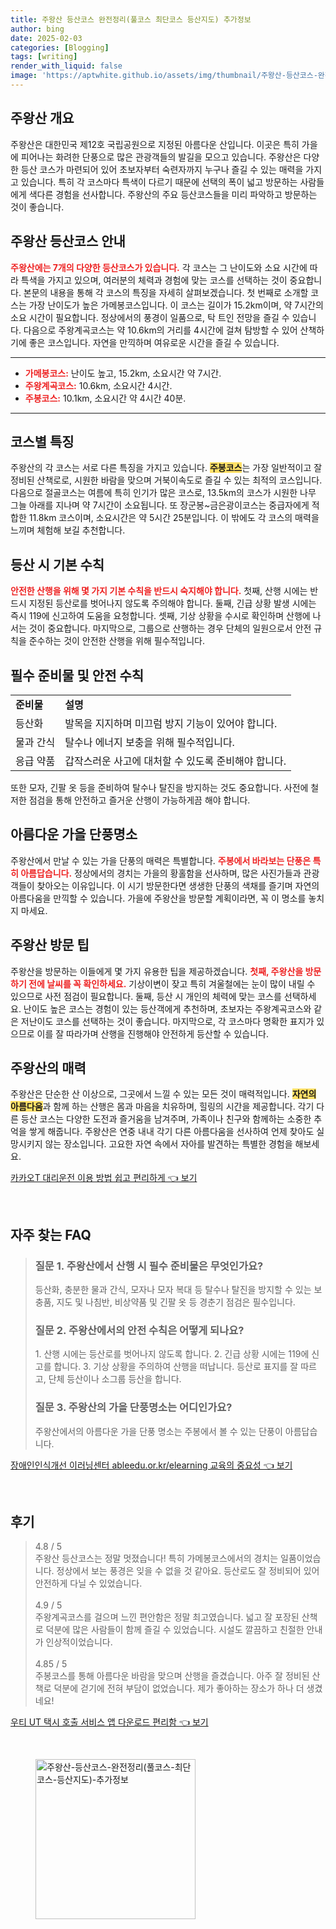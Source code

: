 ```yaml
---
title: 주왕산 등산코스 완전정리(풀코스 최단코스 등산지도) 추가정보
author: bing
date: 2025-02-03
categories: [Blogging]
tags: [writing]
render_with_liquid: false
image: 'https://aptwhite.github.io/assets/img/thumbnail/주왕산-등산코스-완전정리(풀코스-최단코스-등산지도)-추가정보.webp'
---
```



<h2 id='주왕산 개요'>주왕산 개요</h2>

<p>주왕산은 대한민국 제12호 국립공원으로 지정된 아름다운 산입니다. 이곳은 특히 가을에 피어나는 화려한 단풍으로 많은 관광객들의 발길을 모으고 있습니다. 주왕산은 다양한 등산 코스가 마련되어 있어 초보자부터 숙련자까지 누구나 즐길 수 있는 매력을 가지고 있습니다. 특히 각 코스마다 특색이 다르기 때문에 선택의 폭이 넓고 방문하는 사람들에게 색다른 경험을 선사합니다. 주왕산의 주요 등산코스들을 미리 파악하고 방문하는 것이 좋습니다.</p>

<h2 id='주왕산 등산코스 안내'>주왕산 등산코스 안내</h2>

<p><b><span style="color: #ee2323;">주왕산에는 7개의 다양한 등산코스가 있습니다.</span></b> 각 코스는 그 난이도와 소요 시간에 따라 특색을 가지고 있으며, 여러분의 체력과 경험에 맞는 코스를 선택하는 것이 중요합니다. 본문의 내용을 통해 각 코스의 특징을 자세히 살펴보겠습니다. 첫 번째로 소개할 코스는 가장 난이도가 높은 가메봉코스입니다. 이 코스는 길이가 15.2km이며, 약 7시간의 소요 시간이 필요합니다. 정상에서의 풍경이 일품으로, 탁 트인 전망을 즐길 수 있습니다. 다음으로 주왕계곡코스는 약 10.6km의 거리를 4시간에 걸쳐 탐방할 수 있어 산책하기에 좋은 코스입니다. 자연을 만끽하며 여유로운 시간을 즐길 수 있습니다.</p>

<hr />

<ul>
    <li><b><span style="color: #ee2323;">가메봉코스:</span></b> 난이도 높고, 15.2km, 소요시간 약 7시간.</li>
    <li><b><span style="color: #ee2323;">주왕계곡코스:</span></b> 10.6km, 소요시간 4시간.</li>
    <li><b><span style="color: #ee2323;">주봉코스:</span></b> 10.1km, 소요시간 약 4시간 40분.</li>
</ul>

<hr />

<h2 id='코스별 특징'>코스별 특징</h2>

<p>주왕산의 각 코스는 서로 다른 특징을 가지고 있습니다. <b><span style="background-color: #ffe066;">주봉코스</span></b>는 가장 일반적이고 잘 정비된 산책로로, 시원한 바람을 맞으며 거북이속도로 즐길 수 있는 최적의 코스입니다. 다음으로 절골코스는 여름에 특히 인기가 많은 코스로, 13.5km의 코스가 시원한 나무 그늘 아래를 지나며 약 7시간이 소요됩니다. 또 장군봉~금은광이코스는 중급자에게 적합한 11.8km 코스이며, 소요시간은 약 5시간 25분입니다. 이 밖에도 각 코스의 매력을 느끼며 체험해 보길 추천합니다.</p>

<h2 id='등산 시 기본 수칙'>등산 시 기본 수칙</h2>

<p><b><span style="color: #ee2323;">안전한 산행을 위해 몇 가지 기본 수칙을 반드시 숙지해야 합니다.</span></b> 첫째, 산행 시에는 반드시 지정된 등산로를 벗어나지 않도록 주의해야 합니다. 둘째, 긴급 상황 발생 시에는 즉시 119에 신고하여 도움을 요청합니다. 셋째, 기상 상황을 수시로 확인하며 산행에 나서는 것이 중요합니다. 마지막으로, 그룹으로 산행하는 경우 단체의 일원으로서 안전 규칙을 준수하는 것이 안전한 산행을 위해 필수적입니다.</p>

<h2 id='필수 준비물 및 안전 수칙'>필수 준비물 및 안전 수칙</h2>

<table>
    <tr>
        <td><b>준비물</b></td>
        <td><b>설명</b></td>
    </tr>
    <tr>
        <td>등산화</td>
        <td>발목을 지지하며 미끄럼 방지 기능이 있어야 합니다.</td>
    </tr>
    <tr>
        <td>물과 간식</td>
        <td>탈수나 에너지 보충을 위해 필수적입니다.</td>
    </tr>
    <tr>
        <td>응급 약품</td>
        <td>갑작스러운 사고에 대처할 수 있도록 준비해야 합니다.</td>
    </tr>
</table>

<p>또한 모자, 긴팔 옷 등을 준비하여 탈수나 탈진을 방지하는 것도 중요합니다. 사전에 철저한 점검을 통해 안전하고 즐거운 산행이 가능하게끔 해야 합니다.</p>

<h2 id='아름다운 가을 단풍명소'>아름다운 가을 단풍명소</h2>

<p>주왕산에서 만날 수 있는 가을 단풍의 매력은 특별합니다. <b><span style="color: #ee2323;">주봉에서 바라보는 단풍은 특히 아름답습니다.</span></b> 정상에서의 경치는 가을의 황홀함을 선사하며, 많은 사진가들과 관광객들이 찾아오는 이유입니다. 이 시기 방문한다면 생생한 단풍의 색채를 즐기며 자연의 아름다움을 만끽할 수 있습니다. 가을에 주왕산을 방문할 계획이라면, 꼭 이 명소를 놓치지 마세요.</p>

<h2 id='주왕산 방문 팁'>주왕산 방문 팁</h2>

<p>주왕산을 방문하는 이들에게 몇 가지 유용한 팁을 제공하겠습니다. <b><span style="color: #ee2323;">첫째, 주왕산을 방문하기 전에 날씨를 꼭 확인하세요.</span></b> 기상이변이 잦고 특히 겨울철에는 눈이 많이 내릴 수 있으므로 사전 점검이 필요합니다. 둘째, 등산 시 개인의 체력에 맞는 코스를 선택하세요. 난이도 높은 코스는 경험이 있는 등산객에게 추천하며, 초보자는 주왕계곡코스와 같은 저난이도 코스를 선택하는 것이 좋습니다. 마지막으로, 각 코스마다 명확한 표지가 있으므로 이를 잘 따라가며 산행을 진행해야 안전하게 등산할 수 있습니다.</p>

<h2 id='주왕산의 매력'>주왕산의 매력</h2>

<p>주왕산은 단순한 산 이상으로, 그곳에서 느낄 수 있는 모든 것이 매력적입니다. <b><span style="background-color: #ffe066;">자연의 아름다움</span></b>과 함께 하는 산행은 몸과 마음을 치유하며, 힐링의 시간을 제공합니다. 각기 다른 등산 코스는 다양한 도전과 즐거움을 남겨주며, 가족이나 친구와 함께하는 소중한 추억을 쌓게 해줍니다. 주왕산은 연중 내내 각기 다른 아름다움을 선사하여 언제 찾아도 실망시키지 않는 장소입니다. 고요한 자연 속에서 자아를 발견하는 특별한 경험을 해보세요.</p>


<p><a class="click-button" title="카카오T 대리운전 이용 방법 쉽고 편리하게" href="https://aptwhite.github.io/posts/%EC%B9%B4%EC%B9%B4%EC%98%A4T-%EB%8C%80%EB%A6%AC%EC%9A%B4%EC%A0%84-%EC%9D%B4%EC%9A%A9-%EB%B0%A9%EB%B2%95-%EC%89%BD%EA%B3%A0-%ED%8E%B8%EB%A6%AC%ED%95%98%EA%B2%8C/" rel="dofollow">카카오T 대리운전 이용 방법 쉽고 편리하게 👈 보기</a></p><br>
<h2 id='자주_찾는_FAQ'>자주 찾는 FAQ</h2>
<div itemscope="" itemtype="https://schema.org/FAQPage"> 
<blockquote> 
<div itemscope="" itemprop="mainEntity" itemtype="https://schema.org/Question"> 
<h3 itemprop="name">질문 1. 주왕산에서 산행 시 필수 준비물은 무엇인가요?</h3> 
<div itemscope="" itemprop="acceptedAnswer" itemtype="https://schema.org/Answer"> 
<span itemprop="text"> 
<p>등산화, 충분한 물과 간식, 모자나 모자 복대 등 탈수나 탈진을 방지할 수 있는 보충품, 지도 및 나침반, 비상약품 및 긴팔 옷 등 경춘기 점검은 필수입니다.</p> 
</span> 
</div> 
</div> 
<div itemscope="" itemprop="mainEntity" itemtype="https://schema.org/Question"> 
<h3 itemprop="name">질문 2. 주왕산에서의 안전 수칙은 어떻게 되나요?</h3> 
<div itemscope="" itemprop="acceptedAnswer" itemtype="https://schema.org/Answer"> 
<span itemprop="text"> 
<p>1. 산행 시에는 등산로를 벗어나지 않도록 합니다. 2. 긴급 상황 시에는 119에 신고를 합니다. 3. 기상 상황을 주의하여 산행을 떠납니다. 등산로 표지를 잘 따르고, 단체 등산이나 소그룹 등산을 합니다.</p> 
</span> 
</div> 
</div> 
<div itemscope="" itemprop="mainEntity" itemtype="https://schema.org/Question"> 
<h3 itemprop="name">질문 3. 주왕산의 가을 단풍명소는 어디인가요?</h3> 
<div itemscope="" itemprop="acceptedAnswer" itemtype="https://schema.org/Answer"> 
<span itemprop="text"> 
<p>주왕산에서의 아름다운 가을 단풍 명소는 주봉에서 볼 수 있는 단풍이 아름답습니다.</p> 
</span> 
</div> 
</div> 
</blockquote> 
</div>
<p><a class="click-button" title="장애인인식개선 이러닝센터 ableedu.or.kr/elearning 교육의 중요성" href="https://aptwhite.github.io/posts/%EC%9E%A5%EC%95%A0%EC%9D%B8%EC%9D%B8%EC%8B%9D%EA%B0%9C%EC%84%A0-%EC%9D%B4%EB%9F%AC%EB%8B%9D%EC%84%BC%ED%84%B0-ableedu.or.krelearning-%EA%B5%90%EC%9C%A1%EC%9D%98-%EC%A4%91%EC%9A%94%EC%84%B1/" rel="dofollow">장애인인식개선 이러닝센터 ableedu.or.kr/elearning 교육의 중요성 👈 보기</a></p><br>
<h2 id='후기'>후기</h2>
<div itemscope itemtype="https://schema.org/Product">
  <blockquote>
  <div itemprop="review" itemscope itemtype="https://schema.org/Review">
      <div itemprop="reviewRating" itemscope itemtype="https://schema.org/Rating"> <span itemprop="ratingValue">4.8</span> / <span itemprop="bestRating">5</span> </div>
      <span itemprop="reviewBody">주왕산 등산코스는 정말 멋졌습니다! 특히 가메봉코스에서의 경치는 일품이었습니다. 정상에서 보는 풍경은 잊을 수 없을 것 같아요. 등산로도 잘 정비되어 있어 안전하게 다닐 수 있었습니다.</span>
  </div>
  <br>
  <div itemprop="review" itemscope itemtype="https://schema.org/Review">
      <div itemprop="reviewRating" itemscope itemtype="https://schema.org/Rating"> <span itemprop="ratingValue">4.9</span> / <span itemprop="bestRating">5</span> </div>
      <span itemprop="reviewBody">주왕계곡코스를 걸으며 느낀 편안함은 정말 최고였습니다. 넓고 잘 포장된 산책로 덕분에 많은 사람들이 함께 즐길 수 있었습니다. 시설도 깔끔하고 친절한 안내가 인상적이었습니다.</span>
  </div>
  <br>
  <div itemprop="review" itemscope itemtype="https://schema.org/Review">
      <div itemprop="reviewRating" itemscope itemtype="https://schema.org/Rating"> <span itemprop="ratingValue">4.85</span> / <span itemprop="bestRating">5</span> </div>
      <span itemprop="reviewBody">주봉코스를 통해 아름다운 바람을 맞으며 산행을 즐겼습니다. 아주 잘 정비된 산책로 덕분에 걷기에 전혀 부담이 없었습니다. 제가 좋아하는 장소가 하나 더 생겼네요!</span>
  </div>
  </blockquote>
</div>
<p><a class="click-button" title="우티 UT 택시 호출 서비스 앱 다운로드 편리함" href="https://aptwhite.github.io/posts/%EC%9A%B0%ED%8B%B0-UT-%ED%83%9D%EC%8B%9C-%ED%98%B8%EC%B6%9C-%EC%84%9C%EB%B9%84%EC%8A%A4-%EC%95%B1-%EB%8B%A4%EC%9A%B4%EB%A1%9C%EB%93%9C-%ED%8E%B8%EB%A6%AC%ED%95%A8/" rel="dofollow">우티 UT 택시 호출 서비스 앱 다운로드 편리함 👈 보기</a></p><br>
<figure class="image"><img src="https://aptwhite.github.io/assets/img/thumbnail/주왕산-등산코스-완전정리(풀코스-최단코스-등산지도)-추가정보.webp" alt="주왕산-등산코스-완전정리(풀코스-최단코스-등산지도)-추가정보" width="256" height="256"></figure>
